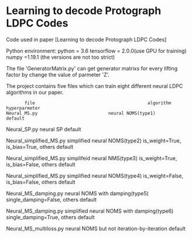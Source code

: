 # Learning to decode Protograph LDPC Codes

Code used in paper [Learning to decode Protograph LDPC Codes]

Python environment:
       python = 3.6
       tensorflow = 2.0.0(use GPU for training)
       numpy =1.19.1
       (the versions are not too strict)

The file 'GeneratorMatrix.py' can get generator matrixs for every lifting factor by change the value of parmeter 'Z'.

The project contains five files which can train eight different neural LDPC algorithms in our paper.

           file                                           algorithm                                                                 hyperparmeter
    Neural_MS.py                           neural NOMS(type1)                                                             default
    
Neural_SP.py                                    neural SP                                                                          default

Neural_simplified_MS.py           simplified neural NOMS(type2)                      is_weight=True, is_bias=True, others default

Neural_simplified_MS.py           simplifeid neural NMS(type3)                         is_weight=True, is_bias=False, others default

Neural_simplified_MS.py           simplified neural NOMS(type4)                      is_weight=False, is_bias=False, others default

Neural_MS_damping.py          neural NOMS with damping(type5)                      single_damping=False, others default

Neural_MS_damping.py      simplified neural NOMS with damping(type6)           single_damping=True, others default

Neural_MS_multiloss.py        neural NOMS but not iteration-by-iteration                                   default
